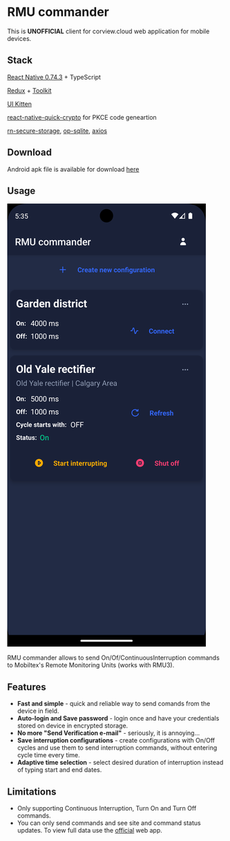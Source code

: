 # RMU commander

This is **UNOFFICIAL** client for corview.cloud web application for mobile devices.

## Stack

[React Native 0.74.3](https://github.com/facebook/react-native) + TypeScript

[Redux](https://github.com/reduxjs/redux) + [Toolkit](https://github.com/reduxjs/redux-toolkit)

[UI Kitten](https://github.com/akveo/react-native-ui-kitten)

[react-native-quick-crypto](https://github.com/margelo/react-native-quick-crypto) for PKCE code geneartion

[rn-secure-storage](https://github.com/talut/rn-secure-storage), [op-sqlite](https://github.com/OP-Engineering/op-sqlite), [axios](https://github.com/axios/axios)

## Download

Android apk file is available for download [here](https://github.com/anferrat/rmu-commander/releases/tag/v1.0)

## Usage

![screenshot](/assets/sh-1.png)

RMU commander allows to send On/Of/ContinuousInterruption commands to Mobiltex's Remote Monitoring Units (works with RMU3).


## Features
 - **Fast and simple** - quick and reliable way to send comands from the device in field.
 - **Auto-login and Save password** - login once and have your credentials stored on device in encrypted storage.
 - **No more "Send Verification e-mail"** - seriously, it is annoying...
 - **Save interruption configurations** - create configurations with On/Off cycles and use them to send interruption commands, without entering cycle time every time.
 - **Adaptive time selection** - select desired duration of interruption instead of typing start and end dates.

## Limitations

- Only supporting Continuous Interruption, Turn On and Turn Off commands.
- You can only send commands and see site and command status updates. To view full data use the [official](https://corview.cloud) web app.